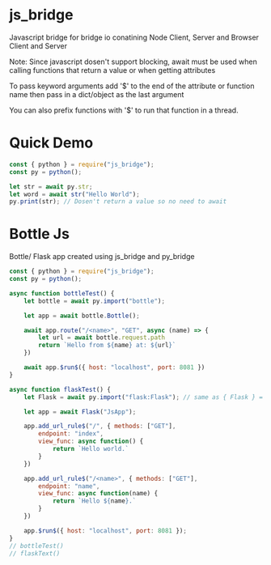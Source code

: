 # js_bridge
Javascript bridge for bridge io conatining Node Client, Server and Browser Client and Server

Note: Since javascript dosen't support blocking, await must be used when calling functions that return a value
or when getting attributes

To pass keyword arguments add '$' to the end of the attribute or function name then pass in a dict/object as the last argument

You can also prefix functions with '$' to run that function in a thread.

# Quick Demo
```javascript
const { python } = require("js_bridge");
const py = python();

let str = await py.str;
let word = await str("Hello World");
py.print(str); // Dosen't return a value so no need to await
```

# Bottle Js
Bottle/ Flask app created using js_bridge and py_bridge

```javascript
const { python } = require("js_bridge");
const py = python();

async function bottleTest() {
    let bottle = await py.import("bottle");

    let app = await bottle.Bottle();

    await app.route("/<name>", "GET", async (name) => {
        let url = await bottle.request.path
        return `Hello from ${name} at: ${url}`
    })

    await app.$run$({ host: "localhost", port: 8081 })
}

async function flaskTest() {
    let Flask = await py.import("flask:Flask"); // same as { Flask } = await py.import('flask'); This dosen't work tho..

    let app = await Flask("JsApp");

    app.add_url_rule$("/", { methods: ["GET"],
        endpoint: "index",
        view_func: async function() {
            return `Hello world.`
        }
    })

    app.add_url_rule$("/<name>", { methods: ["GET"],
        endpoint: "name",
        view_func: async function(name) {
            return `Hello ${name}.`
        }
    })

    app.$run$({ host: "localhost", port: 8081 });
}
// bottleTest()
// flaskText()
```
